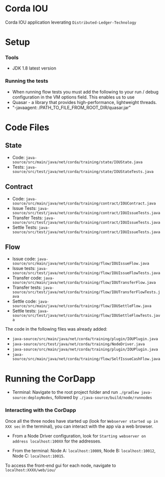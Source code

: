 # Corda IOU

Corda IOU application leverating `Distributed-Ledger-Technology`

# Setup

### Tools 
* JDK 1.8 latest version

### Running the tests
* When running flow tests you must add the following to your run / debug configuration in the VM options field. This enables us to use
* Quasar - a library that provides high-performance, lightweight threads.
* "-javaagent: /PATH_TO_FILE_FROM_ROOT_DIR/quasar.jar"

# Code Files

## State

* Code: `java-source/src/main/java/net/corda/training/state/IOUState.java`
* Tests: `java-source/src/test/java/net/corda/training/state/IOUStateTests.java`

## Contract

* Code: `java-source/src/main/java/net/corda/training/contract/IOUContract.java`
* Issue Tests: `java-source/src/test/java/net/corda/training/contract/IOUIssueTests.java`
* Transfer Tests: `java-source/src/test/java/net/corda/training/contract/IOUIssueTests.java`
* Settle Tests: `java-source/src/test/java/net/corda/training/contract/IOUIssueTests.java`

## Flow

* Issue code: `java-source/src/main/java/net/corda/training/flow/IOUIssueFlow.java`
* Issue tests: `java-source/src/test/java/net/corda/training/flow/IOUIssueFlowTests.java`
* Transfer code: `java-source/src/main/java/net/corda/training/flow/IOUTransferFlow.java`
* Transfer tests: `java-source/src/test/java/net/corda/training/flow/IOUTransferFlowTests.java`
* Settle code: `java-source/src/main/java/net/corda/training/flow/IOUSettleFlow.java`
* Settle tests: `java-source/src/test/java/net/corda/training/flow/IOUSettleFlowTests.java`

The code in the following files was already added:

* `java-source/src/main/java/net/corda/training/plugin/IOUPlugin.java`
* `java-source/src/test/java/net/corda/training/NodeDriver.java`
* `java-source/src/main/java/net/corda/training/plugin/IOUPlugin.java`
* `java-source/src/main/java/net/corda/training/flow/SelfIssueCashFlow.java`


# Running the CorDapp

* Terminal: Navigate to the root project folder and run `./gradlew java-source:deployNodes`, followed by 
`./java-source/build/node/runnodes`

### Interacting with the CorDapp
Once all the three nodes have started up (look for `Webserver started up in XXX sec` in the terminal), you can interact with the app via a web browser. 
* From a Node Driver configuration, look for `Starting webserver on address localhost:100XX` for the addresses. 

* From the terminal: Node A: `localhost:10009`, Node B: `localhost:10012`, Node C: `localhost:10015`.

To access the front-end gui for each node, navigate to `localhost:XXXX/web/iou/`
